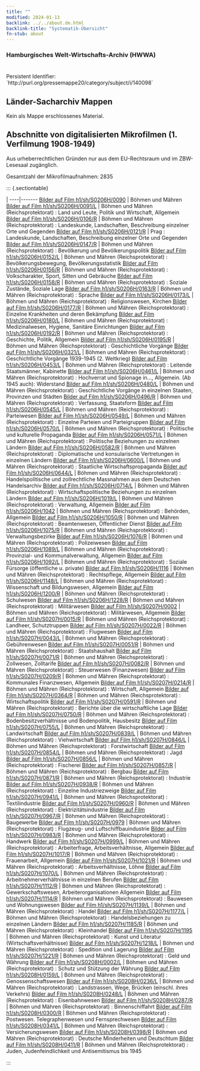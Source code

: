 ```yaml
---
title: ""
modified: 2024-01-13
backlink: ../../about.de.html
backlink-title: "Systematik-Übersicht"
fn-stub: about
---
```


### Hamburgisches Welt-Wirtschafts-Archiv (HWWA)

# 

<div class="hint">Persistent Identifier: `http://purl.org/pressemappe20/category/subject/i/140098`</div>







## Länder-Sacharchiv Mappen





Kein als Mappe erschlossenes Material.



<a id="filmsections" />

## Abschnitte von digitalisierten Mikrofilmen (1. Verfilmung 1908-1949)

<p>Aus urheberrechtlichen Gründen nur aus dem EU-Rechtsraum und im ZBW-Lesesaal zugänglich.</p>


<p>Gesamtzahl der Mikrofilmaufnahmen: 2835</p>





::: {.sectiontable}

 | 
----|-------
<a class="btn" href="https://pm20.zbw.eu/film/h1/sh/S0206H/0090" rel="nofollow">Bilder auf Film h1/sh/S0206H/0090</a> | Böhmen und Mähren
<a class="btn" href="https://pm20.zbw.eu/film/h1/sh/S0206H/0091/L" rel="nofollow">Bilder auf Film h1/sh/S0206H/0091/L</a> | Böhmen und Mähren (Reichsprotektorat) : Land und Leute, Politik und Wirtschaft, Allgemein
<a class="btn" href="https://pm20.zbw.eu/film/h1/sh/S0206H/0106/R" rel="nofollow">Bilder auf Film h1/sh/S0206H/0106/R</a> | Böhmen und Mähren (Reichsprotektorat) : Landeskunde, Landschaften, Beschreibung einzelner Orte und Gegenden
<a class="btn" href="https://pm20.zbw.eu/film/h1/sh/S0206H/0121/R" rel="nofollow">Bilder auf Film h1/sh/S0206H/0121/R</a> | Prag : Landeskunde, Landschaften, Beschreibung einzelner Orte und Gegenden
<a class="btn" href="https://pm20.zbw.eu/film/h1/sh/S0206H/0147/R" rel="nofollow">Bilder auf Film h1/sh/S0206H/0147/R</a> | Böhmen und Mähren (Reichsprotektorat) : Bevölkerung und Bevölkerungspolitik
<a class="btn" href="https://pm20.zbw.eu/film/h1/sh/S0206H/0152/L" rel="nofollow">Bilder auf Film h1/sh/S0206H/0152/L</a> | Böhmen und Mähren (Reichsprotektorat) : Bevölkerungsbewegung, Bevölkerungsstatistik
<a class="btn" href="https://pm20.zbw.eu/film/h1/sh/S0206H/0156/R" rel="nofollow">Bilder auf Film h1/sh/S0206H/0156/R</a> | Böhmen und Mähren (Reichsprotektorat) : Volkscharakter, Sport, Sitten und Gebräuche
<a class="btn" href="https://pm20.zbw.eu/film/h1/sh/S0206H/0158/R" rel="nofollow">Bilder auf Film h1/sh/S0206H/0158/R</a> | Böhmen und Mähren (Reichsprotektorat) : Soziale Zustände, Soziale Lage
<a class="btn" href="https://pm20.zbw.eu/film/h1/sh/S0206H/0163/R" rel="nofollow">Bilder auf Film h1/sh/S0206H/0163/R</a> | Böhmen und Mähren (Reichsprotektorat) : Sprache
<a class="btn" href="https://pm20.zbw.eu/film/h1/sh/S0206H/0173/L" rel="nofollow">Bilder auf Film h1/sh/S0206H/0173/L</a> | Böhmen und Mähren (Reichsprotektorat) : Religionswesen, Kirchen
<a class="btn" href="https://pm20.zbw.eu/film/h1/sh/S0206H/0177/R" rel="nofollow">Bilder auf Film h1/sh/S0206H/0177/R</a> | Böhmen und Mähren (Reichsprotektorat) : Einzelne Krankheiten und deren Bekämpfung
<a class="btn" href="https://pm20.zbw.eu/film/h1/sh/S0206H/0180/L" rel="nofollow">Bilder auf Film h1/sh/S0206H/0180/L</a> | Böhmen und Mähren (Reichsprotektorat) : Medizinalwesen, Hygiene, Sanitäre Einrichtungen
<a class="btn" href="https://pm20.zbw.eu/film/h1/sh/S0206H/0192/R" rel="nofollow">Bilder auf Film h1/sh/S0206H/0192/R</a> | Böhmen und Mähren (Reichsprotektorat) : Geschichte, Politik, Allgemein
<a class="btn" href="https://pm20.zbw.eu/film/h1/sh/S0206H/0195/R" rel="nofollow">Bilder auf Film h1/sh/S0206H/0195/R</a> | Böhmen und Mähren (Reichsprotektorat) : Geschichtliche Vorgänge
<a class="btn" href="https://pm20.zbw.eu/film/h1/sh/S0206H/0321/L" rel="nofollow">Bilder auf Film h1/sh/S0206H/0321/L</a> | Böhmen und Mähren (Reichsprotektorat) : Geschichtliche Vorgänge 1939-1945 (2. Weltkrieg)
<a class="btn" href="https://pm20.zbw.eu/film/h1/sh/S0206H/0453/L" rel="nofollow">Bilder auf Film h1/sh/S0206H/0453/L</a> | Böhmen und Mähren (Reichsprotektorat) : Leitende Staatsmänner, Kabinette
<a class="btn" href="https://pm20.zbw.eu/film/h1/sh/S0206H/0461/L" rel="nofollow">Bilder auf Film h1/sh/S0206H/0461/L</a> | Böhmen und Mähren (Reichsprotektorat) : Hochverrat und Spionage in..., Allgemein. (Ab 1945 auch): Widerstand
<a class="btn" href="https://pm20.zbw.eu/film/h1/sh/S0206H/0480/L" rel="nofollow">Bilder auf Film h1/sh/S0206H/0480/L</a> | Böhmen und Mähren (Reichsprotektorat) : Geschichtliche Vorgänge in einzelnen Staaten, Provinzen und Städten
<a class="btn" href="https://pm20.zbw.eu/film/h1/sh/S0206H/0496/R" rel="nofollow">Bilder auf Film h1/sh/S0206H/0496/R</a> | Böhmen und Mähren (Reichsprotektorat) : Verfassung, Staatsform
<a class="btn" href="https://pm20.zbw.eu/film/h1/sh/S0206H/0545/L" rel="nofollow">Bilder auf Film h1/sh/S0206H/0545/L</a> | Böhmen und Mähren (Reichsprotektorat) : Parteiwesen
<a class="btn" href="https://pm20.zbw.eu/film/h1/sh/S0206H/0549/L" rel="nofollow">Bilder auf Film h1/sh/S0206H/0549/L</a> | Böhmen und Mähren (Reichsprotektorat) : Einzelne Parteien und Parteigruppen
<a class="btn" href="https://pm20.zbw.eu/film/h1/sh/S0206H/0570/L" rel="nofollow">Bilder auf Film h1/sh/S0206H/0570/L</a> | Böhmen und Mähren (Reichsprotektorat) : Politische und kulturelle Propaganda
<a class="btn" href="https://pm20.zbw.eu/film/h1/sh/S0206H/0571/L" rel="nofollow">Bilder auf Film h1/sh/S0206H/0571/L</a> | Böhmen und Mähren (Reichsprotektorat) : Politische Beziehungen zu einzelnen Ländern
<a class="btn" href="https://pm20.zbw.eu/film/h1/sh/S0206H/0582/R" rel="nofollow">Bilder auf Film h1/sh/S0206H/0582/R</a> | Böhmen und Mähren (Reichsprotektorat) : Diplomatische und konsularische Vertretungen in einzelnen Ländern
<a class="btn" href="https://pm20.zbw.eu/film/h1/sh/S0206H/0600/L" rel="nofollow">Bilder auf Film h1/sh/S0206H/0600/L</a> | Böhmen und Mähren (Reichsprotektorat) : Staatliche Wirtschaftspropaganda
<a class="btn" href="https://pm20.zbw.eu/film/h1/sh/S0206H/0644/L" rel="nofollow">Bilder auf Film h1/sh/S0206H/0644/L</a> | Böhmen und Mähren (Reichsprotektorat) : Handelspolitische und zollrechtliche Massnahmen aus dem Deutschen Handelsarchiv
<a class="btn" href="https://pm20.zbw.eu/film/h1/sh/S0206H/0714/L" rel="nofollow">Bilder auf Film h1/sh/S0206H/0714/L</a> | Böhmen und Mähren (Reichsprotektorat) : Wirtschaftspolitische Beziehungen zu einzelnen Ländern
<a class="btn" href="https://pm20.zbw.eu/film/h1/sh/S0206H/1019/L" rel="nofollow">Bilder auf Film h1/sh/S0206H/1019/L</a> | Böhmen und Mähren (Reichsprotektorat) : Verwaltung, Allgemein
<a class="btn" href="https://pm20.zbw.eu/film/h1/sh/S0206H/1042" rel="nofollow">Bilder auf Film h1/sh/S0206H/1042</a> | Böhmen und Mähren (Reichsprotektorat) : Behörden, Allgemein
<a class="btn" href="https://pm20.zbw.eu/film/h1/sh/S0206H/1050/R" rel="nofollow">Bilder auf Film h1/sh/S0206H/1050/R</a> | Böhmen und Mähren (Reichsprotektorat) : Beamtenwesen, Öffentlicher Dienst
<a class="btn" href="https://pm20.zbw.eu/film/h1/sh/S0206H/1075/R" rel="nofollow">Bilder auf Film h1/sh/S0206H/1075/R</a> | Böhmen und Mähren (Reichsprotektorat) : Verwaltungsbezirke
<a class="btn" href="https://pm20.zbw.eu/film/h1/sh/S0206H/1076/R" rel="nofollow">Bilder auf Film h1/sh/S0206H/1076/R</a> | Böhmen und Mähren (Reichsprotektorat) : Polizeiwesen
<a class="btn" href="https://pm20.zbw.eu/film/h1/sh/S0206H/1089/L" rel="nofollow">Bilder auf Film h1/sh/S0206H/1089/L</a> | Böhmen und Mähren (Reichsprotektorat) : Provinzial- und Kommunalverwaltung, Allgemein
<a class="btn" href="https://pm20.zbw.eu/film/h1/sh/S0206H/1092/L" rel="nofollow">Bilder auf Film h1/sh/S0206H/1092/L</a> | Böhmen und Mähren (Reichsprotektorat) : Soziale Fürsorge (öffentliche u. private)
<a class="btn" href="https://pm20.zbw.eu/film/h1/sh/S0206H/1116" rel="nofollow">Bilder auf Film h1/sh/S0206H/1116</a> | Böhmen und Mähren (Reichsprotektorat) : Rechtspflege, Allgemein
<a class="btn" href="https://pm20.zbw.eu/film/h1/sh/S0206H/1148/L" rel="nofollow">Bilder auf Film h1/sh/S0206H/1148/L</a> | Böhmen und Mähren (Reichsprotektorat) : Wissenschaft und Bildungswesen, Allgemein
<a class="btn" href="https://pm20.zbw.eu/film/h1/sh/S0206H/1200/R" rel="nofollow">Bilder auf Film h1/sh/S0206H/1200/R</a> | Böhmen und Mähren (Reichsprotektorat) : Schulwesen
<a class="btn" href="https://pm20.zbw.eu/film/h1/sh/S0206H/1228/R" rel="nofollow">Bilder auf Film h1/sh/S0206H/1228/R</a> | Böhmen und Mähren (Reichsprotektorat) : Militärwesen
<a class="btn" href="https://pm20.zbw.eu/film/h1/sh/S0207H/0002" rel="nofollow">Bilder auf Film h1/sh/S0207H/0002</a> | Böhmen und Mähren (Reichsprotektorat) : Militärwesen, Allgemein
<a class="btn" href="https://pm20.zbw.eu/film/h1/sh/S0207H/0015/R" rel="nofollow">Bilder auf Film h1/sh/S0207H/0015/R</a> | Böhmen und Mähren (Reichsprotektorat) : Landheer, Schutztruppen
<a class="btn" href="https://pm20.zbw.eu/film/h1/sh/S0207H/0022/R" rel="nofollow">Bilder auf Film h1/sh/S0207H/0022/R</a> | Böhmen und Mähren (Reichsprotektorat) : Flugwesen
<a class="btn" href="https://pm20.zbw.eu/film/h1/sh/S0207H/0043/L" rel="nofollow">Bilder auf Film h1/sh/S0207H/0043/L</a> | Böhmen und Mähren (Reichsprotektorat) : Gebührenwesen
<a class="btn" href="https://pm20.zbw.eu/film/h1/sh/S0207H/0051/R" rel="nofollow">Bilder auf Film h1/sh/S0207H/0051/R</a> | Böhmen und Mähren (Reichsprotektorat) : Staatshaushalt
<a class="btn" href="https://pm20.zbw.eu/film/h1/sh/S0207H/0071/R" rel="nofollow">Bilder auf Film h1/sh/S0207H/0071/R</a> | Böhmen und Mähren (Reichsprotektorat) : Zollwesen, Zolltarife
<a class="btn" href="https://pm20.zbw.eu/film/h1/sh/S0207H/0082/R" rel="nofollow">Bilder auf Film h1/sh/S0207H/0082/R</a> | Böhmen und Mähren (Reichsprotektorat) : Steuerwesen (Finanzwesen)
<a class="btn" href="https://pm20.zbw.eu/film/h1/sh/S0207H/0209/R" rel="nofollow">Bilder auf Film h1/sh/S0207H/0209/R</a> | Böhmen und Mähren (Reichsprotektorat) : Kommunales Finanzwesen, Allgemein
<a class="btn" href="https://pm20.zbw.eu/film/h1/sh/S0207H/0214/R" rel="nofollow">Bilder auf Film h1/sh/S0207H/0214/R</a> | Böhmen und Mähren (Reichsprotektorat) : Wirtschaft, Allgemein
<a class="btn" href="https://pm20.zbw.eu/film/h1/sh/S0207H/0364/R" rel="nofollow">Bilder auf Film h1/sh/S0207H/0364/R</a> | Böhmen und Mähren (Reichsprotektorat) : Wirtschaftspolitik
<a class="btn" href="https://pm20.zbw.eu/film/h1/sh/S0207H/0591/R" rel="nofollow">Bilder auf Film h1/sh/S0207H/0591/R</a> | Böhmen und Mähren (Reichsprotektorat) : Berichte über die wirtschaftliche Lage
<a class="btn" href="https://pm20.zbw.eu/film/h1/sh/S0207H/0750/R" rel="nofollow">Bilder auf Film h1/sh/S0207H/0750/R</a> | Böhmen und Mähren (Reichsprotektorat) : Bodenbesitzverhältnisse und Bodenpolitik, Hausbesitz
<a class="btn" href="https://pm20.zbw.eu/film/h1/sh/S0207H/0755/L" rel="nofollow">Bilder auf Film h1/sh/S0207H/0755/L</a> | Böhmen und Mähren (Reichsprotektorat) : Landwirtschaft
<a class="btn" href="https://pm20.zbw.eu/film/h1/sh/S0207H/0839/L" rel="nofollow">Bilder auf Film h1/sh/S0207H/0839/L</a> | Böhmen und Mähren (Reichsprotektorat) : Viehwirtschaft
<a class="btn" href="https://pm20.zbw.eu/film/h1/sh/S0207H/0846/L" rel="nofollow">Bilder auf Film h1/sh/S0207H/0846/L</a> | Böhmen und Mähren (Reichsprotektorat) : Forstwirtschaft
<a class="btn" href="https://pm20.zbw.eu/film/h1/sh/S0207H/0854/L" rel="nofollow">Bilder auf Film h1/sh/S0207H/0854/L</a> | Böhmen und Mähren (Reichsprotektorat) : Jagd
<a class="btn" href="https://pm20.zbw.eu/film/h1/sh/S0207H/0856/L" rel="nofollow">Bilder auf Film h1/sh/S0207H/0856/L</a> | Böhmen und Mähren (Reichsprotektorat) : Fischerei
<a class="btn" href="https://pm20.zbw.eu/film/h1/sh/S0207H/0857/R" rel="nofollow">Bilder auf Film h1/sh/S0207H/0857/R</a> | Böhmen und Mähren (Reichsprotektorat) : Bergbau
<a class="btn" href="https://pm20.zbw.eu/film/h1/sh/S0207H/0871/R" rel="nofollow">Bilder auf Film h1/sh/S0207H/0871/R</a> | Böhmen und Mähren (Reichsprotektorat) : Industrie
<a class="btn" href="https://pm20.zbw.eu/film/h1/sh/S0207H/0938/R" rel="nofollow">Bilder auf Film h1/sh/S0207H/0938/R</a> | Böhmen und Mähren (Reichsprotektorat) : Einzelne Industriezweige
<a class="btn" href="https://pm20.zbw.eu/film/h1/sh/S0207H/0941/L" rel="nofollow">Bilder auf Film h1/sh/S0207H/0941/L</a> | Böhmen und Mähren (Reichsprotektorat) : Textilindustrie
<a class="btn" href="https://pm20.zbw.eu/film/h1/sh/S0207H/0960/R" rel="nofollow">Bilder auf Film h1/sh/S0207H/0960/R</a> | Böhmen und Mähren (Reichsprotektorat) : Elektrizitätsindustrie
<a class="btn" href="https://pm20.zbw.eu/film/h1/sh/S0207H/0967/R" rel="nofollow">Bilder auf Film h1/sh/S0207H/0967/R</a> | Böhmen und Mähren (Reichsprotektorat) : Baugewerbe
<a class="btn" href="https://pm20.zbw.eu/film/h1/sh/S0207H/0979" rel="nofollow">Bilder auf Film h1/sh/S0207H/0979</a> | Böhmen und Mähren (Reichsprotektorat) : Flugzeug- und Luftschiffbauindustrie
<a class="btn" href="https://pm20.zbw.eu/film/h1/sh/S0207H/0983/R" rel="nofollow">Bilder auf Film h1/sh/S0207H/0983/R</a> | Böhmen und Mähren (Reichsprotektorat) : Handwerk
<a class="btn" href="https://pm20.zbw.eu/film/h1/sh/S0207H/0999/L" rel="nofollow">Bilder auf Film h1/sh/S0207H/0999/L</a> | Böhmen und Mähren (Reichsprotektorat) : Arbeiterfrage, Arbeitsverhältnisse, Allgemein
<a class="btn" href="https://pm20.zbw.eu/film/h1/sh/S0207H/1017/R" rel="nofollow">Bilder auf Film h1/sh/S0207H/1017/R</a> | Böhmen und Mähren (Reichsprotektorat) : Frauenarbeit, Allgemein
<a class="btn" href="https://pm20.zbw.eu/film/h1/sh/S0207H/1021/R" rel="nofollow">Bilder auf Film h1/sh/S0207H/1021/R</a> | Böhmen und Mähren (Reichsprotektorat) : Arbeitsverhältnisse, Löhne
<a class="btn" href="https://pm20.zbw.eu/film/h1/sh/S0207H/1070/L" rel="nofollow">Bilder auf Film h1/sh/S0207H/1070/L</a> | Böhmen und Mähren (Reichsprotektorat) : Arbeitnehmerverhältnisse in einzelnen Berufen
<a class="btn" href="https://pm20.zbw.eu/film/h1/sh/S0207H/1112/R" rel="nofollow">Bilder auf Film h1/sh/S0207H/1112/R</a> | Böhmen und Mähren (Reichsprotektorat) : Gewerkschaftswesen, Arbeiterorganisationen Allgemein
<a class="btn" href="https://pm20.zbw.eu/film/h1/sh/S0207H/1114/R" rel="nofollow">Bilder auf Film h1/sh/S0207H/1114/R</a> | Böhmen und Mähren (Reichsprotektorat) : Bauwesen und Wohnungswesen
<a class="btn" href="https://pm20.zbw.eu/film/h1/sh/S0207H/1139/L" rel="nofollow">Bilder auf Film h1/sh/S0207H/1139/L</a> | Böhmen und Mähren (Reichsprotektorat) : Handel
<a class="btn" href="https://pm20.zbw.eu/film/h1/sh/S0207H/1177/L" rel="nofollow">Bilder auf Film h1/sh/S0207H/1177/L</a> | Böhmen und Mähren (Reichsprotektorat) : Handelsbeziehungen zu einzelnen Ländern
<a class="btn" href="https://pm20.zbw.eu/film/h1/sh/S0207H/1185/R" rel="nofollow">Bilder auf Film h1/sh/S0207H/1185/R</a> | Böhmen und Mähren (Reichsprotektorat) : Kleinhandel
<a class="btn" href="https://pm20.zbw.eu/film/h1/sh/S0207H/1195" rel="nofollow">Bilder auf Film h1/sh/S0207H/1195</a> | Böhmen und Mähren (Reichsprotektorat) : Kunst und Literatur (Wirtschaftsverhältnisse)
<a class="btn" href="https://pm20.zbw.eu/film/h1/sh/S0207H/1218/L" rel="nofollow">Bilder auf Film h1/sh/S0207H/1218/L</a> | Böhmen und Mähren (Reichsprotektorat) : Spedition und Lagerung
<a class="btn" href="https://pm20.zbw.eu/film/h1/sh/S0207H/1221/R" rel="nofollow">Bilder auf Film h1/sh/S0207H/1221/R</a> | Böhmen und Mähren (Reichsprotektorat) : Geld und Währung
<a class="btn" href="https://pm20.zbw.eu/film/h1/sh/S0208H/0002/L" rel="nofollow">Bilder auf Film h1/sh/S0208H/0002/L</a> | Böhmen und Mähren (Reichsprotektorat) : Schutz und Stützung der Währung
<a class="btn" href="https://pm20.zbw.eu/film/h1/sh/S0208H/0159/L" rel="nofollow">Bilder auf Film h1/sh/S0208H/0159/L</a> | Böhmen und Mähren (Reichsprotektorat) : Genossenschaftswesen
<a class="btn" href="https://pm20.zbw.eu/film/h1/sh/S0208H/0236/L" rel="nofollow">Bilder auf Film h1/sh/S0208H/0236/L</a> | Böhmen und Mähren (Reichsprotektorat) : Landstrassen, Wege, Brücken (einschl. ihres Verkehrs)
<a class="btn" href="https://pm20.zbw.eu/film/h1/sh/S0208H/0248/L" rel="nofollow">Bilder auf Film h1/sh/S0208H/0248/L</a> | Böhmen und Mähren (Reichsprotektorat) : Eisenbahnwesen
<a class="btn" href="https://pm20.zbw.eu/film/h1/sh/S0208H/0287/R" rel="nofollow">Bilder auf Film h1/sh/S0208H/0287/R</a> | Böhmen und Mähren (Reichsprotektorat) : Binnenschiffahrt
<a class="btn" href="https://pm20.zbw.eu/film/h1/sh/S0208H/0300/R" rel="nofollow">Bilder auf Film h1/sh/S0208H/0300/R</a> | Böhmen und Mähren (Reichsprotektorat) : Postwesen. Telegraphenwesen und Fernsprechwesen
<a class="btn" href="https://pm20.zbw.eu/film/h1/sh/S0208H/0341/L" rel="nofollow">Bilder auf Film h1/sh/S0208H/0341/L</a> | Böhmen und Mähren (Reichsprotektorat) : Versicherungswesen
<a class="btn" href="https://pm20.zbw.eu/film/h1/sh/S0208H/0398/R" rel="nofollow">Bilder auf Film h1/sh/S0208H/0398/R</a> | Böhmen und Mähren (Reichsprotektorat) : Deutsche Minderheiten und Deutschtum
<a class="btn" href="https://pm20.zbw.eu/film/h1/sh/S0208H/0411/R" rel="nofollow">Bilder auf Film h1/sh/S0208H/0411/R</a> | Böhmen und Mähren (Reichsprotektorat) : Juden, Judenfeindlichkeit und Antisemitismus bis 1945


:::

















